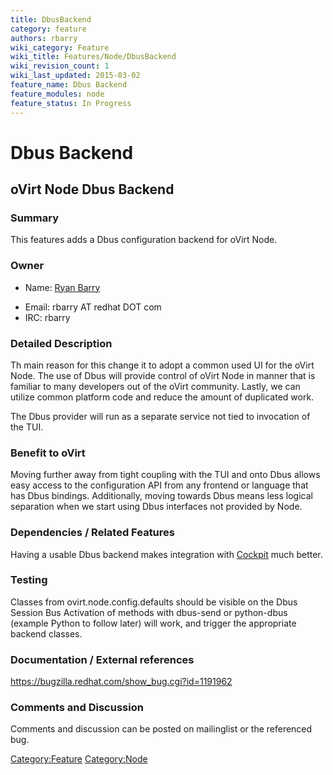 ```yaml
---
title: DbusBackend
category: feature
authors: rbarry
wiki_category: Feature
wiki_title: Features/Node/DbusBackend
wiki_revision_count: 1
wiki_last_updated: 2015-03-02
feature_name: Dbus Backend
feature_modules: node
feature_status: In Progress
---
```


# Dbus Backend

## oVirt Node Dbus Backend

### Summary

This features adds a Dbus configuration backend for oVirt Node.

### Owner

*   Name: [ Ryan Barry](User:rbarry)

<!-- -->

*   Email: rbarry AT redhat DOT com
*   IRC: rbarry

### Detailed Description

Th main reason for this change it to adopt a common used UI for the oVirt Node.
The use of Dbus will provide control of oVirt Node in manner that is familiar to many developers out of the oVirt community.
Lastly, we can utilize common platform code and reduce the amount of duplicated work.

The Dbus provider will run as a separate service not tied to invocation of the TUI.

### Benefit to oVirt

Moving further away from tight coupling with the TUI and onto Dbus allows easy access to the configuration API from any frontend or language that has Dbus bindings. Additionally, moving towards Dbus means less logical separation when we start using Dbus interfaces not provided by Node.

### Dependencies / Related Features

Having a usable Dbus backend makes integration with [ Cockpit](Features/Node/Cockpit) much better.

### Testing

Classes from ovirt.node.config.defaults should be visible on the Dbus Session Bus Activation of methods with dbus-send or python-dbus (example Python to follow later) will work, and trigger the appropriate backend classes.

### Documentation / External references

<https://bugzilla.redhat.com/show_bug.cgi?id=1191962>

### Comments and Discussion

Comments and discussion can be posted on mailinglist or the referenced bug.

<Category:Feature> <Category:Node>
